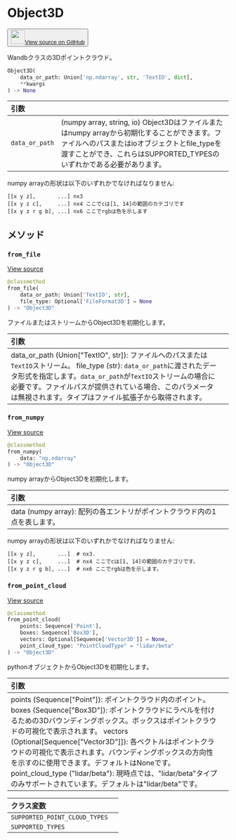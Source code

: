 
# Object3D

<p><button style={{display: 'flex', alignItems: 'center', backgroundColor: 'white', border: '1px solid #ddd', padding: '10px', borderRadius: '6px', cursor: 'pointer', boxShadow: '0 2px 3px rgba(0,0,0,0.1)', transition: 'all 0.3s'}}><a href='https://www.github.com/wandb/wandb/tree/v0.17.1/wandb/sdk/data_types/object_3d.py#L79-L355' style={{fontSize: '1.2em', display: 'flex', alignItems: 'center'}}><img src='https://github.githubassets.com/images/modules/logos_page/GitHub-Mark.png' height='32px' width='32px' style={{marginRight: '10px'}}/>View source on GitHub</a></button></p>

Wandbクラスの3Dポイントクラウド。

```python
Object3D(
    data_or_path: Union['np.ndarray', str, 'TextIO', dict],
    **kwargs
) -> None
```

| 引数 |  |
| :--- | :--- |
|  `data_or_path` |  (numpy array, string, io) Object3Dはファイルまたはnumpy arrayから初期化することができます。ファイルへのパスまたはioオブジェクトとfile_typeを渡すことができ、これらはSUPPORTED_TYPESのいずれかである必要があります。 |

numpy arrayの形状は以下のいずれかでなければなりません:

```
[[x y z],       ...] nx3
[[x y z c],     ...] nx4 ここでcは[1, 14]の範囲のカテゴリです
[[x y z r g b], ...] nx6 ここでrgbは色を示します
```

## メソッド

### `from_file`

[View source](https://www.github.com/wandb/wandb/tree/v0.17.1/wandb/sdk/data_types/object_3d.py#L225-L242)

```python
@classmethod
from_file(
    data_or_path: Union['TextIO', str],
    file_type: Optional['FileFormat3D'] = None
) -> "Object3D"
```

ファイルまたはストリームからObject3Dを初期化します。

| 引数 |  |
| :--- | :--- |
|  data_or_path (Union["TextIO", str]): ファイルへのパスまたは`TextIO`ストリーム。 file_type (str): `data_or_path`に渡されたデータ形式を指定します。`data_or_path`が`TextIO`ストリームの場合に必要です。ファイルパスが提供されている場合、このパラメータは無視されます。タイプはファイル拡張子から取得されます。 |

### `from_numpy`

[View source](https://www.github.com/wandb/wandb/tree/v0.17.1/wandb/sdk/data_types/object_3d.py#L244-L273)

```python
@classmethod
from_numpy(
    data: "np.ndarray"
) -> "Object3D"
```

numpy arrayからObject3Dを初期化します。

| 引数 |  |
| :--- | :--- |
|  data (numpy array): 配列の各エントリがポイントクラウド内の1点を表します。 |

numpy arrayの形状は以下のいずれかでなければなりません:

```
[[x y z],       ...]  # nx3.
[[x y z c],     ...]  # nx4 ここでcは[1, 14]の範囲のカテゴリです。
[[x y z r g b], ...]  # nx6 ここでrgbは色を示します。
```

### `from_point_cloud`

[View source](https://www.github.com/wandb/wandb/tree/v0.17.1/wandb/sdk/data_types/object_3d.py#L275-L309)

```python
@classmethod
from_point_cloud(
    points: Sequence['Point'],
    boxes: Sequence['Box3D'],
    vectors: Optional[Sequence['Vector3D']] = None,
    point_cloud_type: "PointCloudType" = "lidar/beta"
) -> "Object3D"
```

pythonオブジェクトからObject3Dを初期化します。

| 引数 |  |
| :--- | :--- |
|  points (Sequence["Point"]): ポイントクラウド内のポイント。 boxes (Sequence["Box3D"]): ポイントクラウドにラベルを付けるための3Dバウンディングボックス。ボックスはポイントクラウドの可視化で表示されます。 vectors (Optional[Sequence["Vector3D"]]): 各ベクトルはポイントクラウドの可視化で表示されます。バウンディングボックスの方向性を示すのに使用できます。デフォルトはNoneです。 point_cloud_type ("lidar/beta"): 現時点では、"lidar/beta"タイプのみサポートされています。デフォルトは"lidar/beta"です。 |

| クラス変数 |  |
| :--- | :--- |
|  `SUPPORTED_POINT_CLOUD_TYPES`<a id="SUPPORTED_POINT_CLOUD_TYPES"></a> |   |
|  `SUPPORTED_TYPES`<a id="SUPPORTED_TYPES"></a> |   |
